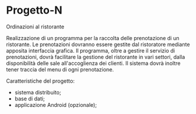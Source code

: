 # Progetto-N
Ordinazioni al ristorante

Realizzazione di un programma per la raccolta delle prenotazione di un ristorante. 
Le prenotazioni dovranno essere gestite dal ristoratore mediante apposita interfaccia grafica.
Il programma, oltre a gestire il servizio di prenotazioni, dovrà facilitare
la gestione del ristorante in vari settori, dalla disponibilità delle sale 
all'accoglienza dei clienti.
Il sistema dovrà inoltre tener traccia del menu di ogni prenotazione.

Caratteristiche del progetto:
- sistema distribuito;
- base di dati;
- applicazione Android (opzionale);
